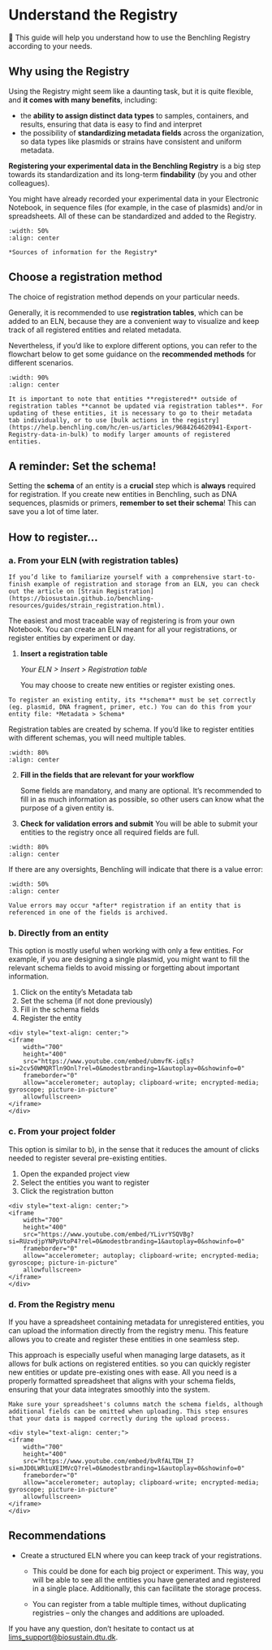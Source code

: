 # Understand the Registry

🎯 This guide will help you understand how to use the Benchling Registry according to your needs. 

## Why using the Registry

Using the Registry might seem like a daunting task, but it is quite flexible, and **it comes with many benefits**, including:
- the **ability to assign distinct data types** to samples, containers, and results, ensuring that data is easy to find and interpret
- the possibility of **standardizing metadata fields** across the organization, so data types like plasmids or strains have consistent and uniform metadata.

**Registering your experimental data in the Benchling Registry** is a big step towards its standardization and its long-term **findability** (by you and other colleagues).

You might have already recorded your experimental data in your Electronic Notebook, in sequence files (for example, in the case of plasmids) and/or in spreadsheets. All of these can be standardized and added to the Registry.

```{figure} ../_static/images/registry-sources.png
:width: 50%
:align: center

*Sources of information for the Registry*
```

## Choose a registration method

The choice of registration method depends on your particular needs. 

Generally, it is recommended to use **registration tables**, which can be added to an ELN, because they are a convenient way to visualize and keep track of all registered entities and related metadata. 

Nevertheless, if you’d like to explore different options, you can refer to the flowchart below to get some guidance on the **recommended methods** for different scenarios. 

```{figure} ../_static/images/registry-options.png
:width: 90%
:align: center

```

```{caution}
It is important to note that entities **registered** outside of registration tables **cannot be updated via registration tables**. For updating of these entities, it is necessary to go to their metadata tab individually, or to use [bulk actions in the registry](https://help.benchling.com/hc/en-us/articles/9684264620941-Export-Registry-data-in-bulk) to modify larger amounts of registered entities.  
```

## A reminder: Set the schema!

Setting the **schema** of an entity is a **crucial** step which is **always** required for registration. If you create new entities in Benchling, such as DNA sequences, plasmids or primers, **remember to set their schema**! This can save you a lot of time later. 

## How to register…

### a. From your ELN (with registration tables)

```{Note}
If you’d like to familiarize yourself with a comprehensive start-to-finish example of registration and storage from an ELN, you can check out the article on [Strain Registration](https://biosustain.github.io/benchling-resources/guides/strain_registration.html).  
```
The easiest and most traceable way of registering is from your own Notebook. You can create an ELN meant for all your registrations, or register entities by experiment or day. 

1. **Insert a registration table**

    *Your ELN > Insert > Registration table*

    You may choose to create new entities or register existing ones.

```{Note}
To register an existing entity, its **schema** must be set correctly (eg. plasmid, DNA fragment, primer, etc.) You can do this from your entity file: *Metadata > Schema*
```
Registration tables are created by schema. If you’d like to register entities with different schemas, you will need multiple tables.

```{figure} ../_static/images/select-schema-registrationtable.png
:width: 80%
:align: center

```
2. **Fill in the fields that are relevant for your workflow**

    Some fields are mandatory, and many are optional. It’s recommended to fill in as much information as possible, so other users can know what the purpose of a given entity is.

3. **Check for validation errors and submit**
    You will be able to submit your entities to the registry once all required fields are full.

```{figure} ../_static/images/reg-table.png
:width: 80%
:align: center

```
If there are any oversights, Benchling will indicate that there is a value error:
    
```{figure} ../_static/images/value-error.png
:width: 50%
:align: center

```

```{caution}
Value errors may occur *after* registration if an entity that is referenced in one of the fields is archived.
```

### b. Directly from an entity

This option is mostly useful when working with only a few entities. For example, if you are designing a single plasmid, you might want to fill the relevant schema fields to avoid missing or forgetting about important information. 

1. Click on the entity’s Metadata tab
2. Set the schema (if not done previously)
3. Fill in the schema fields
4. Register the entity

````{raw} html
<div style="text-align: center;">
<iframe 
    width="700" 
    height="400" 
    src="https://www.youtube.com/embed/ubmvfK-iqEs?si=2cv50WMQRTln9Onl?rel=0&modestbranding=1&autoplay=0&showinfo=0" 
    frameborder="0" 
    allow="accelerometer; autoplay; clipboard-write; encrypted-media; gyroscope; picture-in-picture" 
    allowfullscreen>
</iframe>
</div>
````

### c. From your project folder

This option is similar to b), in the sense that it reduces the amount of clicks needed to register several pre-existing entities. 

1. Open the expanded project view
2. Select the entities you want to register 
3. Click the registration button

````{raw} html
<div style="text-align: center;">
<iframe 
    width="700" 
    height="400" 
    src="https://www.youtube.com/embed/YLivrYSQVBg?si=RUzvdjpYNPpVtoP4?rel=0&modestbranding=1&autoplay=0&showinfo=0" 
    frameborder="0" 
    allow="accelerometer; autoplay; clipboard-write; encrypted-media; gyroscope; picture-in-picture" 
    allowfullscreen>
</iframe>
</div>
````

### d. From the Registry menu

If you have a spreadsheet containing metadata for unregistered entities, you can upload the information directly from the registry menu. This feature allows you to create and register these entities in one seamless step.

This approach is especially useful when managing large datasets, as it allows for bulk actions on registered entities. so you can quickly register new entities or update pre-existing ones with ease. All you need is a properly formatted spreadsheet that aligns with your schema fields, ensuring that your data integrates smoothly into the system.

```{Note}
Make sure your spreadsheet's columns match the schema fields, although additional fields can be omitted when uploading. This step ensures that your data is mapped correctly during the upload process.
```

````{raw} html
<div style="text-align: center;">
<iframe 
    width="700" 
    height="400" 
    src="https://www.youtube.com/embed/bvRfALTDH_I?si=mJD0LWR1uXEIMVcQ?rel=0&modestbranding=1&autoplay=0&showinfo=0" 
    frameborder="0" 
    allow="accelerometer; autoplay; clipboard-write; encrypted-media; gyroscope; picture-in-picture" 
    allowfullscreen>
</iframe>
</div>
````

## Recommendations

- Create a structured ELN where you can keep track of your registrations.

    - This could be done for each big project or experiment. This way, you will be able to see all the entities you have generated and registered in a single place. Additionally, this can facilitate the storage process. 

    - You can register from a table multiple times, without duplicating registries – only the changes and additions are uploaded.

If you have any question, don’t hesitate to contact us at [lims_support@biosustain.dtu.dk](mailto:lims_support@biosustain.dtu.dk).